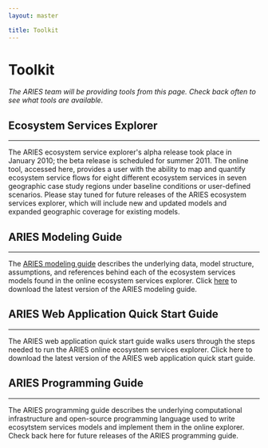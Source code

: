 ```yaml
---
layout: master

title: Toolkit
---
```

# Toolkit

<div id="resources-content" markdown="1">

*The ARIES team will be providing tools from this page. Check back
often to see what tools are available.*

## Ecosystem Services Explorer
-------------------------------

The ARIES ecosystem service explorer's alpha release took place in
January 2010; the beta release is scheduled for summer 2011. The
online tool, accessed here, provides a user with the ability to map
and quantify ecosystem service flows for eight different ecosystem
services in seven geographic case study regions under baseline
conditions or user-defined scenarios. Please stay tuned for future
releases of the ARIES ecosystem services explorer, which will include
new and updated models and expanded geographic coverage for existing
models.

<a class="launch-button-large"
   title="ARIES early preview, only for demonstration. Best seen with Firefox, Safari, or Google Chrome."
   onClick="window.open('http://ecoinformatics.uvm.edu/aries.app',
                        'ariesapp',
                        'toolbar=0,location=0,directories=0,status=0,menubar=0,scrollbars=0,resizable=0,width=1340,height=890');">
</a>

## ARIES Modeling Guide
------------------------

The [ARIES modeling guide](/docs/ARIESModelingGuide1.0.pdf) describes the underlying data, model
structure, assumptions, and references behind each of the ecosystem
services models found in the online ecosystem services explorer.
Click [here](/docs/ARIESModelingGuide1.0.pdf) to download the latest version of the ARIES modeling guide.

## ARIES Web Application Quick Start Guide
------------------------

The ARIES web application quick start guide walks users through the steps
needed to run the ARIES online ecosystem services explorer. Click here to
download the latest version of the ARIES web application quick start guide.

## ARIES Programming Guide
---------------------------

The ARIES programming guide describes the underlying computational
infrastructure and open-source programming language used to write
ecosytstem services models and implement them in the online explorer.
Check back here for future releases of the ARIES programming guide.

</div>

